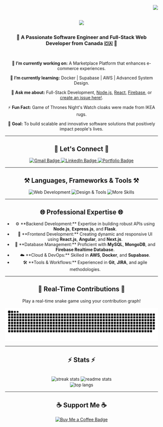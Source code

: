 <img align="right" src="https://visitor-badge.laobi.icu/badge?page_id=SIBOSHREE-Roy.SIBOSHREE-Roy" />

<h1 align="center">
    <img src="https://readme-typing-svg.herokuapp.com/?font=Righteous&size=35&center=true&vCenter=true&width=500&height=70&duration=4000&lines=Hi+There!+👋;+I'm+SIBOSHREE+Roy!;" />
</h1>

<h3 align="center">🌟 A Passionate Software Engineer and Full-Stack Web Developer from Canada 🇨🇦 🌟</h3>

<br/>

<div align="center">
 
 🔭 **I’m currently working on:** A Marketplace Platform that enhances e-commerce experiences.

 🌱 **I’m currently learning:** Docker | Supabase | AWS | Advanced System Design.

 💬 **Ask me about:** Full-Stack Development, [Node.js](https://nodejs.org), [React](https://react.dev), [Firebase](https://firebase.google.com/), or [create an issue here!](https://github.com/SIBOSHREE-Roy/SIBOSHREE-Roy/issues).

 ⚡ **Fun Fact:** Game of Thrones Night's Watch cloaks were made from IKEA rugs.

 🎯 **Goal:** To build scalable and innovative software solutions that positively impact people's lives.

</div>

---

<h2 align="center">💌 Let's Connect 💌</h2>
<div align="center"> 
  <a href="mailto:siboshreeroy169@gmail.com">
    <img src="https://img.shields.io/badge/Gmail-333333?style=for-the-badge&logo=gmail&logoColor=red" alt="Gmail Badge" />
  </a>
  <a href="https://linkedin.com/in/siboshreeroy" target="_blank">
    <img src="https://img.shields.io/badge/LinkedIn-0077B5?style=for-the-badge&logo=linkedin&logoColor=white" alt="LinkedIn Badge" />
  </a>
  <a href="https://personalprotfolios.netlify.app/" target="_blank">
     <img src="https://img.shields.io/badge/Portfolio-FF5722?style=for-the-badge&logo=google-chrome&logoColor=white" alt="Portfolio Badge" />
  </a>
</div>

---

<h2 align="center">⚒️ Languages, Frameworks & Tools ⚒️</h2>
<div align="center">
    <img src="https://skillicons.dev/icons?i=html,css,js,ts,react,nextjs,angular,nodejs,express,mongodb,mysql,flask,dotnet" alt="Web Development" />
    <img src="https://skillicons.dev/icons?i=bootstrap,tailwind,mui,figma,vscode,git,github,firebase,aws,docker,java,python,c" alt="Design & Tools" />
    <img src="https://skillicons.dev/icons?i=ruby,rails,typescript,linux" alt="More Skills" />
</div>

---

<h2 align="center">🌐 Professional Expertise 🌐</h2>
<div align="center">
<ul>
  <li>⚙️ **Backend Development:** Expertise in building robust APIs using <strong>Node.js</strong>, <strong>Express.js</strong>, and <strong>Flask</strong>.</li>
  <li>🎨 **Frontend Development:** Creating dynamic and responsive UI using <strong>React.js</strong>, <strong>Angular</strong>, and <strong>Next.js</strong>.</li>
  <li>💾 **Database Management:** Proficient with <strong>MySQL</strong>, <strong>MongoDB</strong>, and <strong>Firebase Realtime Database</strong>.</li>
  <li>☁️ **Cloud & DevOps:** Skilled in <strong>AWS</strong>, <strong>Docker</strong>, and <strong>Supabase</strong>.</li>
  <li>🛠️ **Tools & Workflows:** Experienced in <strong>Git</strong>, <strong>JIRA</strong>, and agile methodologies.</li>
</ul>
</div>

---

<h2 align="center">🐍 Real-Time Contributions 🐍</h2>
<div align="center">
    <p>Play a real-time snake game using your contribution graph!</p>
    <a href="https://github.com/Platane/snk">
        <img src="https://raw.githubusercontent.com/Platane/snk/output/github-contribution-grid-snake.svg" alt="Contribution Snake Game" />
    </a>
</div>

---

<h2 align="center">⚡ Stats ⚡</h2>
<br>
<div align=center>
  <img width=390 src="https://github-readme-streak-stats-salesp07.vercel.app/?user=salesp07&count_private=true&theme=react&border_radius=10" alt="streak stats"/>
  <img width=390 src="https://github-readme-stats-salesp07.vercel.app/api?username=salesp07&count_private=true&show_icons=true&theme=react&rank_icon=github&border_radius=10" alt="readme stats" />
  <br/>
  <img width=325 align="center" src="https://github-readme-stats-salesp07.vercel.app/api/top-langs/?username=salesp07&hide=HTML&langs_count=8&layout=compact&theme=react&border_radius=10&size_weight=0.5&count_weight=0.5&exclude_repo=github-readme-stats" alt="top langs" />
</div>


---

<h2 align="center">☕ Support Me ☕</h2>
<div align="center">
  <a href="https://www.linkedin.com/in/manu-roy/" target="_blank">
    <img src="https://img.shields.io/badge/Buy%20Me%20a%20Coffee-FCC624?style=for-the-badge&logo=buymeacoffee&logoColor=black" alt="Buy Me a Coffee Badge" />
  </a>
</div>
